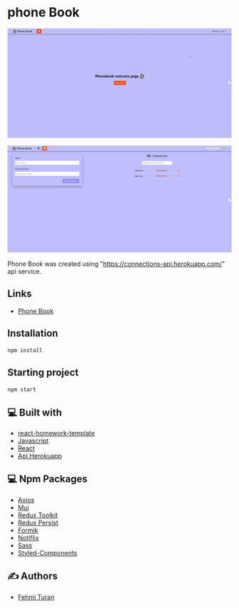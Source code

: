 # phone Book
![](https://github.com/fehmituran/goit-react-hw-08-phonebook/blob/main/src/img/phonebook.gif)


![](https://github.com/fehmituran/goit-react-hw-08-phonebook/blob/main/src/img/phonebook.PNG)


Phone Book was created using "https://connections-api.herokuapp.com/" api service.

## Links

- [Phone Book](https://fehmituran.github.io/goit-react-hw-08-phonebook)

## Installation

```
npm install
```

## Starting project

```
npm start
```  


## :computer: Built with

- [react-homework-template](https://github.com/goitacademy/react-homework-template)
- [Javascript](https://javascript.info/)
- [React](https://react.dev/learn)
- [Api.Herokuapp](https://connections-api.herokuapp.com/docs/)


## :computer: Npm Packages

- [Axios](https://axios-http.com/)
- [Mui](https://mui.com/material-ui/)
- [Redux Toolkit](https://redux-toolkit.js.org/)
- [Redux Persist](https://www.npmjs.com/package/redux-persist)
- [Formik](https://formik.org/)
- [Notiflix](https://github.com/notiflix/Notiflix#readme)
- [Sass](https://sass-lang.com/install/)
- [Styled-Components](https://styled-components.com/)



## :writing_hand: Authors

- [Fehmi Turan](https://github.com/fehmituran)
